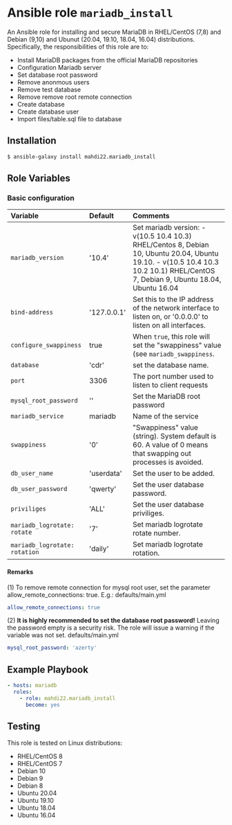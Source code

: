 # Ansible role `mariadb_install`


An Ansible role for installing and secure MariaDB in RHEL/CentOS (7,8) and Debian (9,10) and Ubunut (20.04, 19.10, 18.04, 16.04) distributions. Specifically, the responsibilities of this role are to:

- Install MariaDB packages from the official MariaDB repositories
- Configuration Mariadb server
- Set database root password
- Remove anonmous users
- Remove test database
- Remove remove root remote connection
- Create database
- Create database user
- Import files/table.sql file to database

## Installation
``` bash
$ ansible-galaxy install mahdi22.mariadb_install
```

## Role Variables

### Basic configuration

| Variable                       | Default         | Comments                                                                                                     |
| :---                           | :---            | :---                                                                                                         |
| `mariadb_version     `         | '10.4'          | Set mariadb version: - v(10.5 10.4 10.3) RHEL/Centos 8, Debian 10, Ubuntu 20.04, Ubuntu 19.10. - v(10.5 10.4 10.3 10.2 10.1) RHEL/CentOS 7, Debian 9,  Ubuntu 18.04, Ubuntu 16.04                                                                                         |
| `bind-address`                 | '127.0.0.1'     | Set this to the IP address of the network interface to listen on, or '0.0.0.0' to listen on all interfaces.  |
| `configure_swappiness`         | true            | When `true`, this role will set the "swappiness" value (see `mariadb_swappiness`.                            |
| `database`                     | 'cdr'           | set the database name.                                                                                       |
| `port`                         | 3306            | The port number used to listen to client requests                                                            |
| `mysql_root_password`          | ''              | Set the MariaDB root password                                                                                |
| `mariadb_service`              | mariadb         | Name of the service                                                                                          |
| `swappiness`                   | '0'             | "Swappiness" value (string). System default is 60. A value of 0 means that swapping out processes is avoided.|
| `db_user_name`                 | 'userdata'      | Set the user to be added.                                                                                    |
| `db_user_password`             | 'qwerty'        | Set the user database password.                                                                              |
| `priviliges`                   | 'ALL'           | Set the user database priviliges.                                                                            |
| `mariadb_logrotate: rotate`    | '7'             | Set mariadb logrotate rotate number.                                                                         |
| `mariadb_logrotate: rotation`  | 'daily'         | Set mariadb logrotate rotation.                                                                              |

#### Remarks

(1) To remove remote connection for mysql root user, set the parameter allow_remote_connections: true. E.g.:
defaults/main.yml
```yaml
allow_remote_connections: true
```

(2) **It is highly recommended to set the database root password!** Leaving the password empty is a  security risk. The role will issue a warning if the variable was not set.
defaults/main.yml
```Yaml
mysql_root_password: 'azerty'
```


## Example Playbook

```Yaml
- hosts: mariadb
  roles:
    - role: mahdi22.mariadb_install
      become: yes
```

## Testing

This role is tested on Linux distributions:

- RHEL/CentOS 8
- RHEL/CentOS 7
- Debian 10
- Debian 9
- Debian 8
- Ubuntu 20.04
- Ubuntu 19.10
- Ubuntu 18.04
- Ubuntu 16.04
